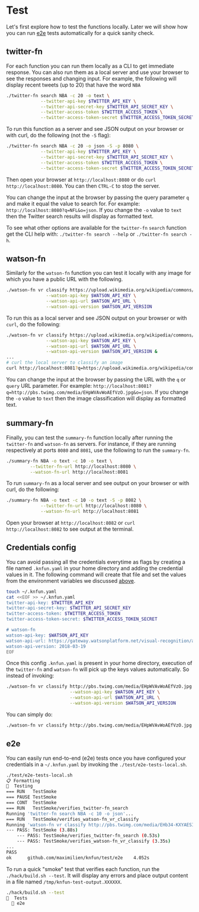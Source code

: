 # Test

Let's first explore how to test the functions locally. Later we will show how
you can run [e2e](#e2e) tests automatically for a quick sanity check.

## twitter-fn

For each function you can run them locally as a CLI to get immediate response.
You can also run them as a local server and use your browser to see the
responses and changing input. For example, the following will display recent
tweets (up to 20) that have the word `NBA`

```bash
./twitter-fn search NBA -c 20 -o text \
			 --twitter-api-key $TWITTER_API_KEY \
			 --twitter-api-secret-key $TWITTER_API_SECRET_KEY \
			 --twitter-access-token $TWITTER_ACCESS_TOKEN \
			 --twitter-access-token-secret $TWITTER_ACCESS_TOKEN_SECRET
```

To run this function as a server and see JSON output on your browser or with
curl, do the following (not the `-S` flag):

```bash
./twitter-fn search NBA -c 20 -o json -S -p 8080 \
			 --twitter-api-key $TWITTER_API_KEY \
			 --twitter-api-secret-key $TWITTER_API_SECRET_KEY \
			 --twitter-access-token $TWITTER_ACCESS_TOKEN \
			 --twitter-access-token-secret $TWITTER_ACCESS_TOKEN_SECRET
```

Then open your browser at `http://localhost:8080` or do
`curl http://localhost:8080`. You can then `CTRL-C` to stop the server.

You can change the input at the browser by passing the query parameter `q` and
make it equal the value to search for. For example:
`http://localhost:8080?q=NFL&o=json`. If you change the `-o` value to `text`
then the Twitter search results will display as formatted text.

To see what other options are available for the `twitter-fn` `search` function
get the CLI help with: `./twitter-fn search --help` or `./twitter-fn search -h`.

## watson-fn

Similarly for the `watson-fn` function you can test it locally with any image
for which you have a public URL with the following.

```bash
./watson-fn vr classify https://upload.wikimedia.org/wikipedia/commons/c/c3/Jordan_by_Lipofsky_16577.jpg -o text \
			   --watson-api-key $WATSON_API_KEY \
			   --watson-api-url $WATSON_API_URL \
			   --watson-api-version $WATSON_API_VERSION
```

To run this as a local server and see JSON output on your browser or with
`curl`, do the following:

```bash
./watson-fn vr classify https://upload.wikimedia.org/wikipedia/commons/c/c3/Jordan_by_Lipofsky_16577.jpg -o json -S -p 8081 \
			   --watson-api-key $WATSON_API_KEY \
			   --watson-api-url $WATSON_API_URL \
			   --watson-api-version $WATSON_API_VERSION &
...
# curl the local server to classify an image
curl http://localhost:8081?q=https://upload.wikimedia.org/wikipedia/commons/c/c3/Jordan_by_Lipofsky_16577.jpg&o=json
```

You can change the input at the browser by passing the URL with the `q` or
`query` URL parameter. For example:
`http://localhost:8081?q=http://pbs.twimg.com/media/EHpWVAvWoAEfVzO.jpg&o=json`.
If you change the `-o` value to `text` then the image classification will
display as formatted text.

## summary-fn

Finally, you can test the `summary-fn` function locally after running the
`twitter-fn` and `watson-fn` as servers. For instance, if they are running
respectively at ports `8080` and `8081`, use the following to run the
`summary-fn`.

```bash
./summary-fn NBA -o text -c 10 -o text \
 	     --twitter-fn-url http://localhost:8080 \
	     --watson-fn-url http://localhost:8081
```

To run `summary-fn` as a local server and see output on your browser or with
curl, do the following:

```bash
./summary-fn NBA -o text -c 10 -o text -S -p 8082 \
             --twitter-fn-url http://localhost:8080 \
             --watson-fn-url http://localhost:8081
```

Open your browser at `http://localhost:8082` or `curl http://localhost:8082` to
see output at the terminal.

## Credentials config

You can avoid passing all the credentials everytime as flags by creating a file
named `.knfun.yaml` in your home directory and adding the credential values in
it. The following command will create that file and set the values from the
environment variables we discussed [above](#credentials).

```bash
touch ~/.knfun.yaml
cat <<EOF >> ~/.knfun.yaml
twitter-api-key: $TWITTER_API_KEY
twitter-api-secret-key: $TWITTER_API_SECRET_KEY
twitter-access-token: $TWITTER_ACCESS_TOKEN
twitter-access-token-secret: $TWITTER_ACCESS_TOKEN_SECRET

# watson-fn
watson-api-key: $WATSON_API_KEY
watson-api-url: https://gateway.watsonplatform.net/visual-recognition/api
watson-api-version: 2018-03-19
EOF
```

Once this config `.knfun.yaml` is present in your home directory, execution of
the `twitter-fn` and `watson-fn` will pick up the keys values automatically. So
instead of invoking:

```bash
./watson-fn vr classify http://pbs.twimg.com/media/EHpWVAvWoAEfVzO.jpg -o json \
						--watson-api-key $WATSON_API_KEY \
						--watson-api-url $WATSON_API_URL \
						--watson-api-version $WATSON_API_VERSION
```

You can simply do:

```bash
./watson-fn vr classify http://pbs.twimg.com/media/EHpWVAvWoAEfVzO.jpg -o json
```

## e2e

You can easily run end-to-end (e2e) tests once you have configured your
credentials in a `~/.knfun.yaml` by invoking the `./test/e2e-tests-local.sh`.

```bash
./test/e2e-tests-local.sh
📋 Formatting
🧪  Testing
=== RUN   TestSmoke
=== PAUSE TestSmoke
=== CONT  TestSmoke
=== RUN   TestSmoke/verifies_twitter-fn_search
Running 'twitter-fn search NBA -c 10 -o json'...
=== RUN   TestSmoke/verifies_watson-fn_vr_classify
Running 'watson-fn vr classify http://pbs.twimg.com/media/EHb34-KXYAESI46.jpg -o json'...
--- PASS: TestSmoke (3.88s)
    --- PASS: TestSmoke/verifies_twitter-fn_search (0.53s)
    --- PASS: TestSmoke/verifies_watson-fn_vr_classify (3.35s)
...
PASS
ok  	github.com/maximilien/knfun/test/e2e	4.052s
```

To run a quick "smoke" test that verifies each function, run the
`./hack/build.sh --test`. It will display any errors and place output content in
a file named `/tmp/knfun-test-output.XXXXXX`.

```bash
./hack/build.sh --test
🧪  Tests
  🧪 e2e
```
